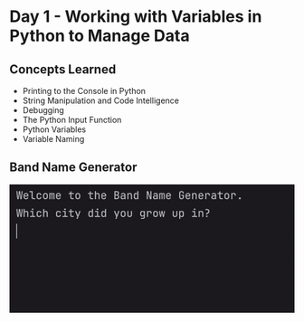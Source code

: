 # Day 1 - Working with Variables in Python to Manage Data
## Concepts Learned
- Printing to the Console in Python
- String Manipulation and Code Intelligence
- Debugging
- The Python Input Function
- Python Variables
- Variable Naming
## Band Name Generator
![Day 001 Code Demo](../gifs/Day001.gif)
